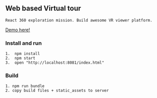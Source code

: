 ## Web based Virtual tour

```
React 360 exploration mission. Build awesome VR viewer platform.
```
[Demo here!](https://yogiprsetya.github.io/hello-react360/)

### Install and run

```
1.  npm install
2.  npm start
3.  open "http://localhost:8081/index.html"
```

### Build

```
1. npm run bundle
2. copy build files + static_assets to server
```
